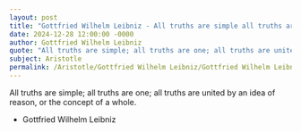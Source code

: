 ```yaml
---
layout: post
title: "Gottfried Wilhelm Leibniz - All truths are simple all truths are"
date: 2024-12-28 12:00:00 -0000
author: Gottfried Wilhelm Leibniz
quote: "All truths are simple; all truths are one; all truths are united by an idea of reason, or the concept of a whole."
subject: Aristotle
permalink: /Aristotle/Gottfried Wilhelm Leibniz/Gottfried Wilhelm Leibniz - All truths are simple all truths are
---
```


All truths are simple; all truths are one; all truths are united by an idea of reason, or the concept of a whole.

- Gottfried Wilhelm Leibniz
